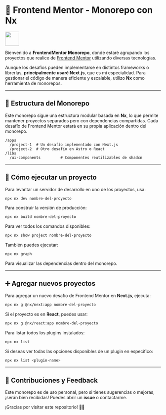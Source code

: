 # 🚀 Frontend Mentor - Monorepo con Nx

<a alt="Nx logo" href="https://nx.dev" target="_blank" rel="noreferrer">
  <img src="https://raw.githubusercontent.com/nrwl/nx/master/images/nx-logo.png" width="45">
</a>

Bienvenido a **FrontendMentor Monorepo**, donde estaré agrupando los proyectos que realice de [Frontend Mentor](https://www.frontendmentor.io/) utilizando diversas tecnologías.

Aunque los desafíos pueden implementarse en distintos frameworks o librerías, **principalmente usaré Next.js**, que es mi especialidad. Para gestionar el código de manera eficiente y escalable, utilizo **Nx** como herramienta de monorepos.

---

## 📂 Estructura del Monorepo

Este monorepo sigue una estructura modular basada en **Nx**, lo que permite mantener proyectos separados pero con dependencias compartidas. Cada desafío de Frontend Mentor estará en su propia aplicación dentro del monorepo.

```
/apps
  /project-1  # Un desafío implementado con Next.js
  /project-2  # Otro desafío en Astro o React
/libs
  /ui-components         # Componentes reutilizables de shadcn
```

---

## 🚀 Cómo ejecutar un proyecto

Para levantar un servidor de desarrollo en uno de los proyectos, usa:

```sh
npx nx dev nombre-del-proyecto
```

Para construir la versión de producción:

```sh
npx nx build nombre-del-proyecto
```

Para ver todos los comandos disponibles:

```sh
npx nx show project nombre-del-proyecto
```

También puedes ejecutar:

```sh
npx nx graph
```

Para visualizar las dependencias dentro del monorepo.

---

## ➕ Agregar nuevos proyectos

Para agregar un nuevo desafío de Frontend Mentor en **Next.js**, ejecuta:

```sh
npx nx g @nx/next:app nombre-del-proyecto
```

Si el proyecto es en **React**, puedes usar:

```sh
npx nx g @nx/react:app nombre-del-proyecto
```

Para listar todos los plugins instalados:

```sh
npx nx list
```

Si deseas ver todas las opciones disponibles de un plugin en específico:

```sh
npx nx list <plugin-name>
```

---

## 📢 Contribuciones y Feedback

Este monorepo es de uso personal, pero si tienes sugerencias o mejoras, ¡serán bien recibidas! Puedes abrir un **issue** o contactarme.

¡Gracias por visitar este repositorio! 🚀💡
